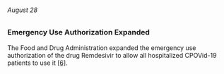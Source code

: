 ###### August 28

### Emergency Use Authorization Expanded

The Food and Drug Administration expanded the emergency use authorization of the drug Remdesivir to allow all hospitalized CPOVid-19 patients to use it [[6]](https://www.thinkglobalhealth.org/article/updated-timeline-coronavirus).  